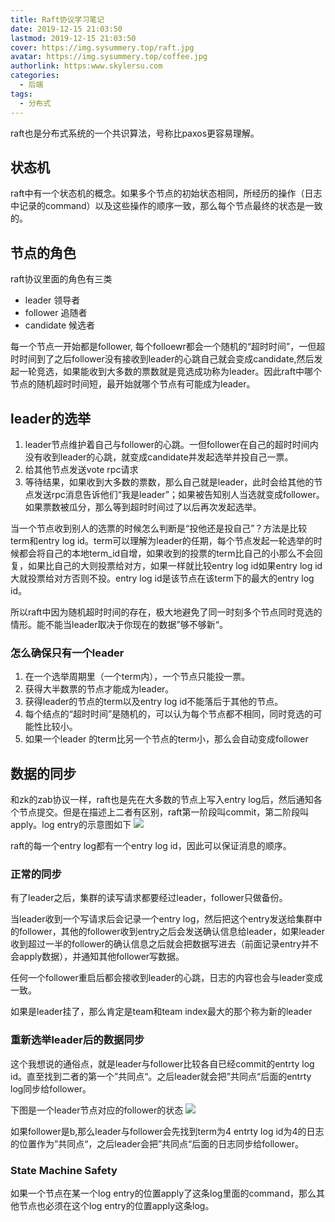 ```yaml
---
title: Raft协议学习笔记
date: 2019-12-15 21:03:50
lastmod: 2019-12-15 21:03:50
cover: https://img.sysummery.top/raft.jpg
avatar: https://img.sysummery.top/coffee.jpg
authorlink: https:www.skylersu.com
categories:
  - 后端
tags:
  - 分布式
---
```

raft也是分布式系统的一个共识算法，号称比paxos更容易理解。
<!--more-->
## 状态机
raft中有一个状态机的概念。如果多个节点的初始状态相同，所经历的操作（日志中记录的command）以及这些操作的顺序一致，那么每个节点最终的状态是一致的。

## 节点的角色
raft协议里面的角色有三类

* leader 领导者
* follower 追随者
* candidate 候选者

每一个节点一开始都是follower, 每个folloewr都会一个随机的“超时时间”，一但超时时间到了之后follower没有接收到leader的心跳自己就会变成candidate,然后发起一轮竞选，如果能收到大多数的票数就是竞选成功称为leader。因此raft中哪个节点的随机超时时间短，最开始就哪个节点有可能成为leader。

## leader的选举
1. leader节点维护着自己与follower的心跳。一但follower在自己的超时时间内没有收到leader的心跳，就变成candidate并发起选举并投自己一票。
2. 给其他节点发送vote rpc请求
3. 等待结果，如果收到大多数的票数，那么自己就是leader，此时会给其他的节点发送rpc消息告诉他们“我是leader”；如果被告知别人当选就变成follower。如果票数被瓜分，那么等到超时时间过了以后再次发起选举。

当一个节点收到别人的选票的时候怎么判断是“投他还是投自己”？方法是比较term和entry log id。term可以理解为leader的任期，每个节点发起一轮选举的时候都会将自己的本地term_id自增，如果收到的投票的term比自己的小那么不会回复，如果比自己的大则投票给对方，如果一样就比较entry log id如果entry  log id大就投票给对方否则不投。entry log id是该节点在该term下的最大的entry log id。

所以raft中因为随机超时时间的存在，极大地避免了同一时刻多个节点同时竞选的情形。能不能当leader取决于你现在的数据”够不够新“。

### 怎么确保只有一个leader
1. 在一个选举周期里（一个term内），一个节点只能投一票。
2. 获得大半数票的节点才能成为leader。
3. 获得leader的节点的term以及entry log id不能落后于其他的节点。
4. 每个结点的“超时时间”是随机的，可以认为每个节点都不相同，同时竞选的可能性比较小。
5. 如果一个leader 的term比另一个节点的term小，那么会自动变成follower

## 数据的同步
和zk的zab协议一样，raft也是先在大多数的节点上写入entry  log后，然后通知各个节点提交。但是在描述上二者有区别，raft第一阶段叫commit，第二阶段叫apply。log entry的示意图如下
![](https://img.sysummery.top/raftlogentry.jpg)

raft的每一个entry log都有一个entry log id，因此可以保证消息的顺序。

### 正常的同步
有了leader之后，集群的读写请求都要经过leader，follower只做备份。

当leader收到一个写请求后会记录一个entry log，然后把这个entry发送给集群中的follower，其他的follower收到entry之后会发送确认信息给leader，如果leader收到超过一半的follower的确认信息之后就会把数据写进去（前面记录entry并不会apply数据），并通知其他follower写数据。

任何一个follower重启后都会接收到leader的心跳，日志的内容也会与leader变成一致。

如果是leader挂了，那么肯定是team和team index最大的那个称为新的leader

### 重新选举leader后的数据同步
这个我想说的通俗点，就是leader与follower比较各自已经commit的entrty log id。直至找到二者的第一个”共同点“。之后leader就会把”共同点“后面的entrty log同步给follower。

下图是一个leader节点对应的follower的状态
![](https://img.sysummery.top/raftlandf.png)

如果follower是b,那么leader与follower会先找到term为4 entrty log id为4的日志的位置作为”共同点“，之后leader会把”共同点“后面的日志同步给follower。

### State Machine Safety
如果一个节点在某一个log entry的位置apply了这条log里面的command，那么其他节点也必须在这个log entry的位置apply这条log。
